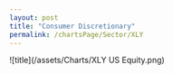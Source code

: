 ```yaml
---
layout: post
title: "Consumer Discretionary"
permalink: /chartsPage/Sector/XLY
---
```


![title](/assets/Charts/XLY US Equity.png)

